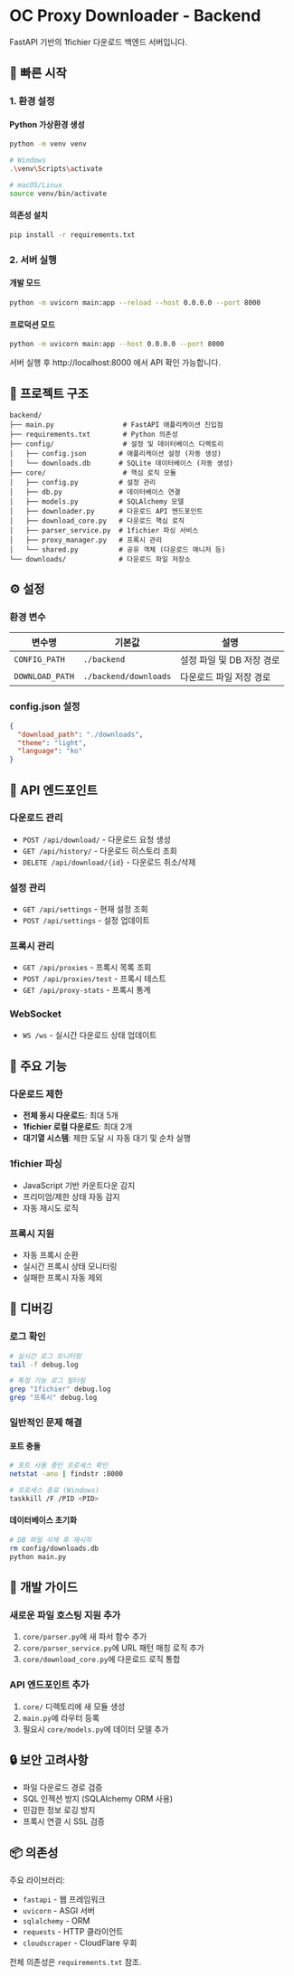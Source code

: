 # OC Proxy Downloader - Backend

FastAPI 기반의 1fichier 다운로드 백엔드 서버입니다.

## 🚀 빠른 시작

### 1. 환경 설정

#### Python 가상환경 생성
```bash
python -m venv venv

# Windows
.\venv\Scripts\activate

# macOS/Linux
source venv/bin/activate
```

#### 의존성 설치
```bash
pip install -r requirements.txt
```

### 2. 서버 실행

#### 개발 모드
```bash
python -m uvicorn main:app --reload --host 0.0.0.0 --port 8000
```

#### 프로덕션 모드
```bash
python -m uvicorn main:app --host 0.0.0.0 --port 8000
```

서버 실행 후 http://localhost:8000 에서 API 확인 가능합니다.

## 📁 프로젝트 구조

```
backend/
├── main.py                 # FastAPI 애플리케이션 진입점
├── requirements.txt        # Python 의존성
├── config/                 # 설정 및 데이터베이스 디렉토리
│   ├── config.json        # 애플리케이션 설정 (자동 생성)
│   └── downloads.db       # SQLite 데이터베이스 (자동 생성)
├── core/                   # 핵심 로직 모듈
│   ├── config.py          # 설정 관리
│   ├── db.py              # 데이터베이스 연결
│   ├── models.py          # SQLAlchemy 모델
│   ├── downloader.py      # 다운로드 API 엔드포인트
│   ├── download_core.py   # 다운로드 핵심 로직
│   ├── parser_service.py  # 1fichier 파싱 서비스
│   ├── proxy_manager.py   # 프록시 관리
│   └── shared.py          # 공유 객체 (다운로드 매니저 등)
└── downloads/             # 다운로드 파일 저장소
```

## ⚙️ 설정

### 환경 변수

| 변수명 | 기본값 | 설명 |
|--------|--------|------|
| `CONFIG_PATH` | `./backend` | 설정 파일 및 DB 저장 경로 |
| `DOWNLOAD_PATH` | `./backend/downloads` | 다운로드 파일 저장 경로 |

### config.json 설정

```json
{
  "download_path": "./downloads",
  "theme": "light",
  "language": "ko"
}
```

## 🔧 API 엔드포인트

### 다운로드 관리
- `POST /api/download/` - 다운로드 요청 생성
- `GET /api/history/` - 다운로드 히스토리 조회
- `DELETE /api/download/{id}` - 다운로드 취소/삭제

### 설정 관리
- `GET /api/settings` - 현재 설정 조회
- `POST /api/settings` - 설정 업데이트

### 프록시 관리
- `GET /api/proxies` - 프록시 목록 조회
- `POST /api/proxies/test` - 프록시 테스트
- `GET /api/proxy-stats` - 프록시 통계

### WebSocket
- `WS /ws` - 실시간 다운로드 상태 업데이트

## 🎯 주요 기능

### 다운로드 제한
- **전체 동시 다운로드**: 최대 5개
- **1fichier 로컬 다운로드**: 최대 2개
- **대기열 시스템**: 제한 도달 시 자동 대기 및 순차 실행

### 1fichier 파싱
- JavaScript 기반 카운트다운 감지
- 프리미엄/제한 상태 자동 감지
- 자동 재시도 로직

### 프록시 지원
- 자동 프록시 순환
- 실시간 프록시 상태 모니터링
- 실패한 프록시 자동 제외

## 🐛 디버깅

### 로그 확인
```bash
# 실시간 로그 모니터링
tail -f debug.log

# 특정 기능 로그 필터링
grep "1fichier" debug.log
grep "프록시" debug.log
```

### 일반적인 문제 해결

#### 포트 충돌
```bash
# 포트 사용 중인 프로세스 확인
netstat -ano | findstr :8000

# 프로세스 종료 (Windows)
taskkill /F /PID <PID>
```

#### 데이터베이스 초기화
```bash
# DB 파일 삭제 후 재시작
rm config/downloads.db
python main.py
```

## 📝 개발 가이드

### 새로운 파일 호스팅 지원 추가

1. `core/parser.py`에 새 파서 함수 추가
2. `core/parser_service.py`에 URL 패턴 매칭 로직 추가
3. `core/download_core.py`에 다운로드 로직 통합

### API 엔드포인트 추가

1. `core/` 디렉토리에 새 모듈 생성
2. `main.py`에 라우터 등록
3. 필요시 `core/models.py`에 데이터 모델 추가

## 🔒 보안 고려사항

- 파일 다운로드 경로 검증
- SQL 인젝션 방지 (SQLAlchemy ORM 사용)
- 민감한 정보 로깅 방지
- 프록시 연결 시 SSL 검증

## 📦 의존성

주요 라이브러리:
- `fastapi` - 웹 프레임워크
- `uvicorn` - ASGI 서버
- `sqlalchemy` - ORM
- `requests` - HTTP 클라이언트
- `cloudscraper` - CloudFlare 우회

전체 의존성은 `requirements.txt` 참조.